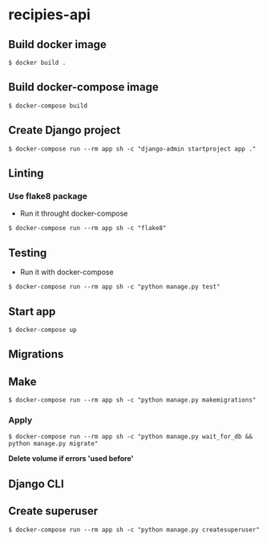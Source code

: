 # recipies-api

## Build docker image

`$ docker build .`

## Build docker-compose image

`$ docker-compose build`

## Create Django project

`$ docker-compose run --rm app sh -c "django-admin startproject app ."`

## Linting

### Use flake8 package

- Run it throught docker-compose

`$ docker-compose run --rm app sh -c "flake8"`

## Testing

- Run it with docker-compose

`$ docker-compose run --rm app sh -c "python manage.py test"`

## Start app

`$ docker-compose up`

## Migrations

## Make

`$ docker-compose run --rm app sh -c "python manage.py makemigrations"`

### Apply

`$ docker-compose run --rm app sh -c "python manage.py wait_for_db && python manage.py migrate"`

**Delete volume if errors 'used before'**

## Django CLI

## Create superuser

`$ docker-compose run --rm app sh -c "python manage.py createsuperuser"`